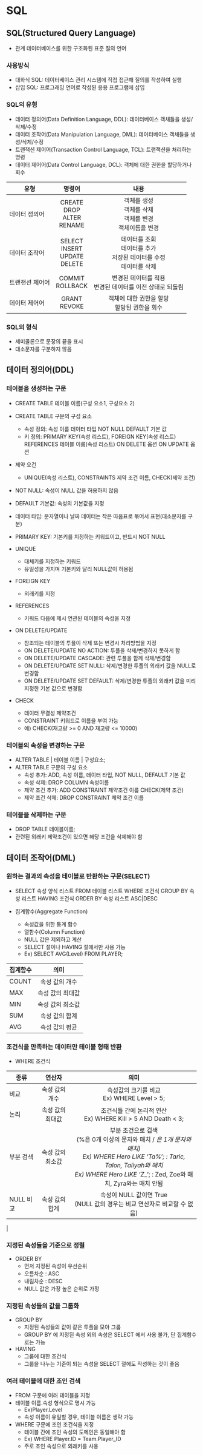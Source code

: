 # SQL

## SQL(Structured Query Language)
- 관계 데이터베이스를 위한 구조화된 표준 질의 언어

### 사용방식
- 대화식 SQL: 데이터베이스 관리 시스템에 직접 접근해 질의를 작성하여 실행
- 삽입 SQL: 프로그래밍 언어로 작성된 응용 프로그램에 삽입

### SQL의 유형
- 데이터 정의어(Data Definition Language, DDL): 데이터베이스 객채들을 생성/삭제/수정
- 데이터 조작어(Data Manipulation Language, DML): 데이터베이스 객채들을 생성/삭제/수정
- 트랜잭션 제어어(Transaction Control Language, TCL): 트랜잭션을 처리하는 명령
- 데이터 제어어(Data Control Language, DCL): 객체에 대한 권한을 할당하거나 회수

|유형|명령어|내용|
|------|:---:|:---:|
|데이터 정의어|CREATE<br>DROP<br>ALTER<br>RENAME<br>|객체를 생성<br>객체를 삭제<br>객체를 변경<br>객체이름을 변경<br>|
|데이터 조작어|SELECT<br>INSERT<br>UPDATE<br>DELETE<br>|데이터를 조회<br>데이터를 추가<br>저장된 데이터를 수정<br>데이터를 삭제<br>|
|트랜잰션 제어어|COMMIT<br>ROLLBACK<br>|변경된 데이터를 적용<br>변경된 데이터를 이전 상태로 되돌림<br>|
|데이터 제어어|GRANT<br>REVOKE<br>|객체에 대한 권한을 할당<br>할당된 권한을 회수|


### SQL의 형식
- 세미콜론으로 문장의 끝을 표시
- 대소문자를 구분하지 않음

## 데이터 정의어(DDL)

### 테이블을 생성하는 구문
- CREATE TABLE 테이블 이름(구성 요소1, 구성요소 2)
- CREATE TABLE 구문의 구성 요소
  - 속성 정의: 속성 이름 데이터 타입 NOT NULL DEFAULT 기본 값 
  - 키 정의: PRIMARY KEY(속성 리스트), FOREIGN KEY(속성 리스트) REFERENCES 테이블 이름(속성 리스트) ON DELETE 옵션 ON UPDATE 옵션
- 제약 요건
  - UNIQUE(속성 리스트), CONSTRAINTS 제약 조건 이름, CHECK(제약 조건)

- NOT NULL: 속성이 NULL 값을 허용하지 않음
- DEFAULT 기본값: 속성의 기본값을 지정
- 데이터 타입: 문자열이나 날짜 데이터는 작은 따옴표로 묶어서 표현(대소문자를 구분)
- PRIMARY KEY: 기본키를 지정하는 키워드이고, 반드시 NOT NULL
- UNIQUE
    - 대체키를 지정하는 키워드
    - 유일성을 가지며 기본키와 달리 NULL값이 허용됨
- FOREIGN KEY
    - 외래키를 지정
- REFERENCES
    - 키워드 다음에 제시 연관된 테이블의 속성을 지정
- ON DELETE/UPDATE
    - 참조되는 테이블의 투플이 삭제 또는 변경시 처리방법을 지정
    - ON DELETE/UPDATE NO ACTION: 투플을 삭제/변경하지 못하게 함
    - ON DELETE/UPDATE CASCADE: 관련 투플을 함께 삭제/변경함
    - ON DELETE/UPDATE SET NULL: 삭제/변경한 투플의 외래키 값을 NULL로 변경함
    - ON DELETE/UPDATE SET DEFAULT: 삭제/변경한 투플의 외래키 값을 미리 지정한 기본 값으로 변경함

- CHECK
    - 데이터 무결성 제약조건
    - CONSTRAINT 키워드로 이름을 부여 가능
    - 예) CHECK(재고량 >= 0 AND 재고량 <= 10000)
    
### 테이블의 속성을 변경하는 구문
- ALTER TABLE | 테이블 이름 | 구성요소;
- ALTER TABLE 구문의 구성 요소
    - 속성 추가: ADD, 속성 이름, 데이터 타입, NOT NULL, DEFAULT 기본 값
    - 속성 삭제: DROP COLUMN 속성이름
    - 제약 조건 추가: ADD CONSTRAINT 제약조건 이름 CHECK(제약 조건)
    - 제약 조건 삭제: DROP CONSTRAINT 제약 조건 이름

### 테이블을 삭제하는 구문
- DROP TABLE 테이블이름;
- 관련된 외래키 제약조건이 있으면 해당 조건을 삭제해야 함


## 데이터 조작어(DML)

### 원하는 결과의 속성을 테이블로 반환하는 구문(SELECT)
- SELECT 속성 양식 리스트 FROM 테이블 리스트 WHERE 조건식 GROUP BY 속성 리스트 HAVING 조건식 ORDER BY 속성 리스트 ASC|DESC

- 집계함수(Aggregate Function)
    - 속성값을 위한 통계 함수
    - 열함수(Column Function)
    - NULL 값은 제외하고 계산
    - SELECT 절이나 HAVING 절에서만 사용 가능
    - Ex) SELECT AVG(Level) FROM PLAYER;

|집계함수|의미|
|------|:---:|
|COUNT|속성 값의 개수|
|MAX|속성 값의 최대값|
|MIN|속성 값의 최소값|
|SUM|속성 값의 합계|
|AVG|속성 값의 평균|

### 조건식을 만족하는 데이터만 테이블 형태 반환
- WHERE 조건식

|종류|연산자|의미|
|------|:---:|:---:|
|비교|속성 값의 개수|속성값의 크기를 비교<br>Ex) WHERE Level > 5;|
|논리|속성 값의 최대값|조건식들 간에 논리적 연산<br>Ex) WHERE Kill > 5 AND Death < 3;|
|부분 검색|속성 값의 최소값|부분 조건으로 검색<br>(%은 0개 이상의 문자와 매치 / _은 1개 문자와 매치)<br>Ex) WHERE Hero LIKE ‘Ta%’; : Taric, Talon, Taliyah와 매치<br>Ex) WHERE Hero LIKE ‘Z__’; : Zed, Zoe와 매치, Zyra와는 매치 안됨|
|NULL 비교|속성 값의 합계|속성이 NULL 값이면 True <br>(NULL 값의 경우는 비교 연산자로 비교할 수 없음)
|

### 지정된 속성들을 기준으로 정렬
- ORDER BY
    - 먼저 지정된 속성이 우선순위
    - 오름차순 : ASC
    - 내림차순 : DESC
    - NULL 값은 가장 높은 순위로 가정
### 지정된 속성들의 값을 그룹화
- GROUP BY
    - 지정된 속성들의 값이 같은 투플을 모아 그룹
    - GROUP BY 에 지정된 속성 외의 속성은 SELECT 에서 사용 불가, 단 집계함수로는 가능
- HAVING
    - 그룹에 대한 조건식
    - 그룹을 나누는 기준이 되는 속성을 SELECT 절에도 작성하는 것이 좋음

### 여러 테이블에 대한 조인 검색
- FROM 구문에 여러 테이블을 지정
- 테이블 이름.속성 형식으로 명시 가능
    - Ex)Player.Level
    - 속성 이름이 유일할 경우, 테이블 이름은 생략 가능
- WHERE 구문에 조인 조건식을 지정
    - 테이블 간에 조인 속성의 도메인은 동일해야 함
    - Ex) WHERE Player.ID = Team.Player_ID
    - 주로 조인 속성으로 외래키를 사용

